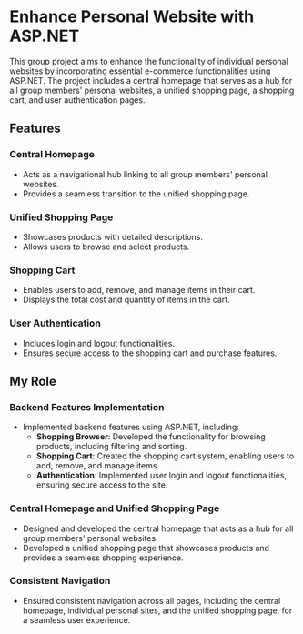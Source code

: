 # Enhance Personal Website with ASP.NET

This group project aims to enhance the functionality of individual personal websites by incorporating essential e-commerce functionalities using ASP.NET. The project includes a central homepage that serves as a hub for all group members' personal websites, a unified shopping page, a shopping cart, and user authentication pages.

## Features

### Central Homepage
- Acts as a navigational hub linking to all group members' personal websites.
- Provides a seamless transition to the unified shopping page.

### Unified Shopping Page
- Showcases products with detailed descriptions.
- Allows users to browse and select products.

### Shopping Cart
- Enables users to add, remove, and manage items in their cart.
- Displays the total cost and quantity of items in the cart.

### User Authentication
- Includes login and logout functionalities.
- Ensures secure access to the shopping cart and purchase features.

## My Role

### Backend Features Implementation
- Implemented backend features using ASP.NET, including:
  - **Shopping Browser**: Developed the functionality for browsing products, including filtering and sorting.
  - **Shopping Cart**: Created the shopping cart system, enabling users to add, remove, and manage items.
  - **Authentication**: Implemented user login and logout functionalities, ensuring secure access to the site.

### Central Homepage and Unified Shopping Page
- Designed and developed the central homepage that acts as a hub for all group members' personal websites.
- Developed a unified shopping page that showcases products and provides a seamless shopping experience.

### Consistent Navigation
- Ensured consistent navigation across all pages, including the central homepage, individual personal sites, and the unified shopping page, for a seamless user experience.
